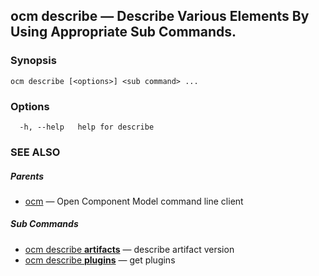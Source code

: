 ## ocm describe &mdash; Describe Various Elements By Using Appropriate Sub Commands.

### Synopsis

```
ocm describe [<options>] <sub command> ...
```

### Options

```
  -h, --help   help for describe
```

### SEE ALSO

##### Parents

* [ocm](ocm.md)	 &mdash; Open Component Model command line client


##### Sub Commands

* [ocm describe <b>artifacts</b>](ocm_describe_artifacts.md)	 &mdash; describe artifact version
* [ocm describe <b>plugins</b>](ocm_describe_plugins.md)	 &mdash; get plugins

